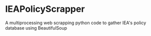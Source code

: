 # IEAPolicyScrapper
A multiprocessing web scrapping python code to gather IEA's policy database using BeautifulSoup

